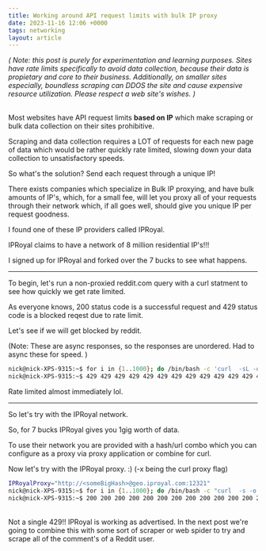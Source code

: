 ```yaml
---
title: Working around API request limits with bulk IP proxy
date: 2023-11-16 12:06 +0000
tags: networking
layout: article
---
```


*( Note: this post is purely for experimentation and learning purposes. Sites have rate limits specifically to avoid data collection, because their data is propietary and core to their business. Additionally, on smaller sites especially, boundless scraping can DDOS the site and cause expensive resource utilization. Please respect a web site's wishes. )*
<br/><br/>

Most websites have API request limits __based on IP__ which make scraping or bulk data collection on their sites prohibitive.

Scraping and data collection requires a LOT of requests for each new page of data which would be rather quickly rate limited, slowing down your data collection to unsatisfactory speeds.

So what's the solution?  Send each request through a unique IP! 

There exists companies which specialize in Bulk IP proxying, and have bulk amounts of IP's, which, for a small fee, will let you proxy all of your requests through their network which, if all goes well, should give you unique IP per request goodness.

I found one of these IP providers called IPRoyal.

IPRoyal claims to have a network of 8 million residential IP's!!! 

I signed up for IPRoyal and forked over the 7 bucks to see what happens.

<!--more-->

<hr class="article-separator-more"/>


To begin, let's run a non-proxied reddit.com query with a curl statment to see how quickly we get rate limited. 

As everyone knows, 200 status code is a successful request and 429 status code is a blocked reqest due to rate limit. 

Let's see if we will get blocked by reddit.

(Note: These are async responses, so the responses are unordered. Had to async these for speed. )
```bash
nick@nick-XPS-9315:~$ for i in {1..1000}; do /bin/bash -c 'curl  -sL -o /dev/null -w "%{http_code} " https://www.reddit.com &'; done;
nick@nick-XPS-9315:~$ 429 429 429 429 429 429 429 429 429 429 429 429 429 429 429 429 429 429 429 429 429 429 429 429 429 429 429 429 429 429 429 429 429 429 429 429 429 429 429 429 429 429 429 429 429 429 429 429 429 429 429 429 429 429 429 429 429 429 429 429 429 429 429 429 429 429 429 200 429 429 429 429 429 429 429 429 429 429 429 429 429 429 429 429 429 429 429 429 429 429 429 429 429 429 429 429 429 429 429 429 429 429 429 429 429 429 429 429 429 429 429 429 429 429 429 429 429 429 429 429 429 429 200 429 429 429 429 429 429 429 429 429 429 429 429 429 429 200 429 429 200 429 200 200 429 200 200 200 429 200 429 429 200 429 200 200 200 429 429 200 429 200 200 200 429....
```


Rate limited almost immediately lol.

<hr class="article-separator-more"/>

So let's try with the IPRoyal network.

So, for 7 bucks IPRoyal gives you 1gig worth of data. 

To use their network you are provided with a hash/url combo which you can configure as a proxy via proxy application or combine for curl.

Now let's try with the IPRoyal proxy. :) (-x being the curl proxy flag)




```bash
IPRoyalProxy="http://<someBigHash>@geo.iproyal.com:12321"
nick@nick-XPS-9315:~$ for i in {1..1000}; do /bin/bash -c "curl  -s -o /dev/null -w \"%{http_code} \" -I -x $IPRoyalProxy -L https://www.reddit.com &"; done;
nick@nick-XPS-9315:~$ 200 200 200 200 200 200 200 200 200 200 200 200 200 200 200 200 200 200 200 200 200 200 200 200 200 200 200 200 200 200 200 200 200 200 200 200 200 200 200 200 200 200 200 200 200 200 200 200 200 200 200 200 200 200 200 200 200 200 200 200 200 200 200 200 200 200 200 200 200 200 200 200 200 200 200 200 200 200 200 200 200 200 200 200 200 200 200 200 200 200 200 200 200 200 200 200 200 200 200 200 200 200 200 200 200 200 200 200 200 200 200 200 000 200 200 200 200 200 200 200 200 200 200 200 200 200 200 200 200 200 200 200 200 200 200 200 200 200 200 200 200 200 200 200 200 200 200 200 200 200 200 200 200 200 200 200 200 200 200 200 200 200 200 200 200 200 200 200 200 200 200 200 200 200 200 200 200 200 200 200 200 200 200 200 200 200 200 200 200 200 200 200 200 200 200 200 200 200 200 200 200 200 200 200 200 200 200 200 200 200 200 200 200 200 200 200 200 200 200 200 200 200 200 200 200 200 200 200 200 200 200 200 200 .....
```

<br/>
Not a single 429!!   
IPRoyal is working as advertised.  
In the next post we're going to combine this with some sort of scraper or web spider to try and scrape all of the comment's of a Reddit user.



